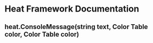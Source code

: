 # Heat Framework Documentation

## heat.ConsoleMessage(string text, Color Table color, Color Table color)

